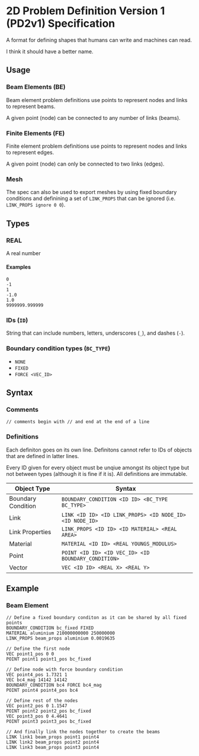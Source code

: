# 2D Problem Definition Version 1 (PD2v1) Specification

A format for defining shapes that humans can write and machines can read.

I think it should have a better name.

## Usage

### Beam Elements (BE)

Beam element problem definitions use points to represent nodes and links to represent
beams.

A given point (node) can be connected to any number of links (beams).

### Finite Elements (FE)

Finite element problem definitions use points to represent nodes and links to represent
edges.

A given point (node) can only be connected to two links (edges).

### Mesh

The spec can also be used to export meshes by using fixed boundary conditions and definining a set
of `LINK_PROPS` that can be ignored (i.e. `LINK_PROPS ignore 0 0`).

## Types

### REAL

A real number

#### Examples

```
0
-1
1
-1.0
1.0
9999999.999999
```

### IDs (`ID`)

String that can include numbers, letters, underscores (`_`), and dashes (`-`).

### Boundary condition types (`BC_TYPE`)

- `NONE`
- `FIXED`
- `FORCE <VEC_ID>`

## Syntax

### Comments

```
// comments begin with // and end at the end of a line
```

### Definitions

Each definiton goes on its own line.
Definitons cannot refer to IDs of objects that are defined in latter lines.

Every ID given for every object must be unqiue amongst its object type but not between types (although it is fine if it is).
All definitions are immutable.

| Object Type        | Syntax                                                   |
|--------------------|----------------------------------------------------------|
| Boundary Condition | `BOUNDARY_CONDITION <ID ID> <BC_TYPE BC_TYPE>`           |
| Link               | `LINK <ID ID> <ID LINK_PROPS> <ID NODE_ID> <ID NODE_ID>` |
| Link Properties    | `LINK_PROPS <ID ID> <ID MATERIAL> <REAL AREA>`           |
| Material           | `MATERIAL <ID ID> <REAL YOUNGS_MODULUS>`                 |
| Point              | `POINT <ID ID> <ID VEC_ID> <ID BOUNDARY_CONDITION>`      |
| Vector             | `VEC <ID ID> <REAL X> <REAL Y>`                          |


## Example

### Beam Element

```
// Define a fixed boundary conditon as it can be shared by all fixed points
BOUNDARY_CONDITION bc_fixed FIXED
MATERIAL aluminium 210000000000 250000000
LINK_PROPS beam_props aluminium 0.0019635

// Define the first node
VEC point1_pos 0 0
POINT point1 point1_pos bc_fixed

// Define node with force boundary condition
VEC point4_pos 1.7321 1
VEC bc4_mag 14142 14142
BOUNDARY_CONDITION bc4 FORCE bc4_mag
POINT point4 point4_pos bc4

// Define rest of the nodes
VEC point2_pos 0 1.1547
POINT point2 point2_pos bc_fixed
VEC point3_pos 0 4.4641
POINT point3 point3_pos bc_fixed

// And finally link the nodes together to create the beams
LINK link1 beam_props point1 point4
LINK link2 beam_props point2 point4
LINK link3 beam_props point3 point4
```
